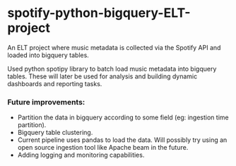 # spotify-python-bigquery-ELT-project
An ELT project where music metadata is collected via the Spotify API and loaded into bigquery tables.

Used python spotipy library to batch load music metadata into bigquery tables. These will later be used for analysis and building dynamic dashboards and reporting tasks.

### Future improvements:
* Partition the data in bigquery according to some field (eg: ingestion time partition). 
* Bigquery table clustering.
* Current pipeline uses pandas to load the data. Will possibly try using an open source ingestion tool like Apache beam in the future.
* Adding logging and monitoring capabilities.
